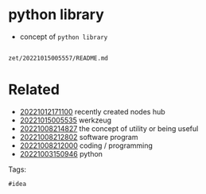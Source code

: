 # python library

- concept of `python library`

```
```

` zet/20221015005557/README.md `

# Related

- [20221012171100](/zet/20221012171100/README.md) recently created nodes hub
- [20221015005535](/zet/20221015005535/README.md) werkzeug
- [20221008214827](/zet/20221008214827/README.md) the concept of utility or being useful
- [20221008212802](/zet/20221008212802/README.md) software program
- [20221008212000](/zet/20221008212000/README.md) coding / programming
- [20221003150946](/zet/20221003150946/README.md) python

Tags:

    #idea
